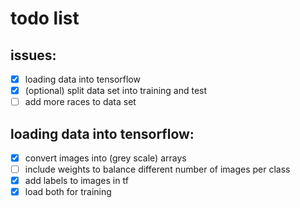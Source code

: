 # todo list

## issues:
- [x] loading data into tensorflow
- [x] \(optional) split data set into training and test
- [ ] add more races to data set

## loading data into tensorflow:
- [x] convert images into (grey scale) arrays
- [ ] include weights to balance different number of images per class
- [x] add labels to images in tf
- [x] load both for training
